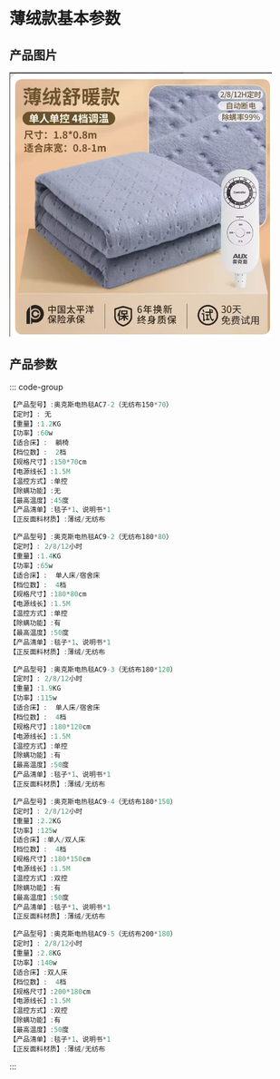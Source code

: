 # 薄绒款基本参数

## 产品图片

![](薄绒款.png)

## 产品参数

::: code-group

```c# [150*70]
【产品型号】:奥克斯电热毯AC7-2（无纺布150*70）
【定时】: 无
【重量】:1.2KG
【功率】:60w
【适合床】:	躺椅
【档位数】:	2档
【规格尺寸】:150*70cm
【电源线长】:1.5M
【温控方式】:单控
【除螨功能】:无
【最高温度】:45度
【产品清单】:毯子*1、说明书*1
【正反面料材质】:薄绒/无纺布
```

```c# [180*80]
【产品型号】:奥克斯电热毯AC9-2（无纺布180*80）
【定时】: 2/8/12小时
【重量】:1.4KG
【功率】:65w
【适合床】:	单人床/宿舍床
【档位数】:	4档
【规格尺寸】:180*80cm
【电源线长】:1.5M
【温控方式】:单控
【除螨功能】:有
【最高温度】:50度
【产品清单】:毯子*1、说明书*1
【正反面料材质】:薄绒/无纺布
```

```c# [180*120]
【产品型号】:奥克斯电热毯AC9-3（无纺布180*120）
【定时】: 2/8/12小时
【重量】:1.9KG
【功率】:115w
【适合床】:	单人床/宿舍床
【档位数】:	4档
【规格尺寸】:180*120cm
【电源线长】:1.5M
【温控方式】:单控
【除螨功能】:有
【最高温度】:50度
【产品清单】:毯子*1、说明书*1
【正反面料材质】:薄绒/无纺布
```

```c# [180*150]
【产品型号】:奥克斯电热毯AC9-4（无纺布180*150）
【定时】: 2/8/12小时
【重量】:2.2KG
【功率】:125w
【适合床】:单人/双人床
【档位数】:	4档
【规格尺寸】:180*150cm
【电源线长】:1.5M
【温控方式】:双控
【除螨功能】:有
【最高温度】:50度
【产品清单】:毯子*1、说明书*1
【正反面料材质】:薄绒/无纺布
```

```c# [200*180]
【产品型号】:奥克斯电热毯AC9-5（无纺布200*180）
【定时】: 2/8/12小时
【重量】:2.8KG
【功率】:140w
【适合床】:双人床
【档位数】:	4档
【规格尺寸】:200*180cm
【电源线长】:1.5M
【温控方式】:双控
【除螨功能】:有
【最高温度】:50度
【产品清单】:毯子*1、说明书*1
【正反面料材质】:薄绒/无纺布
```

:::
